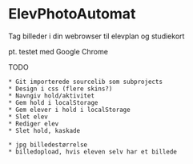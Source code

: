 ElevPhotoAutomat
================

Tag billeder i din webrowser til elevplan og studiekort

pt. testet med Google Chrome

TODO
	
	* Git importerede sourcelib som subprojects
	* Design i css (flere skins?)
	* Navngiv hold/aktivitet
	* Gem hold i localStorage
	* Gem elever i hold i localStorage
	* Slet elev
	* Rediger elev
	* Slet hold, kaskade
	
	* jpg billedestørrelse
	* billedopload, hvis eleven selv har et billede
